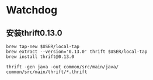 # Watchdog 

## 安装thrift0.13.0

```
brew tap-new $USER/local-tap
brew extract --version='0.13.0' thrift $USER/local-tap
brew install thrift@0.13.0
```

```shell
thrift -gen java -out common/src/main/java/  common/src/main/thrift/*.thrift
```